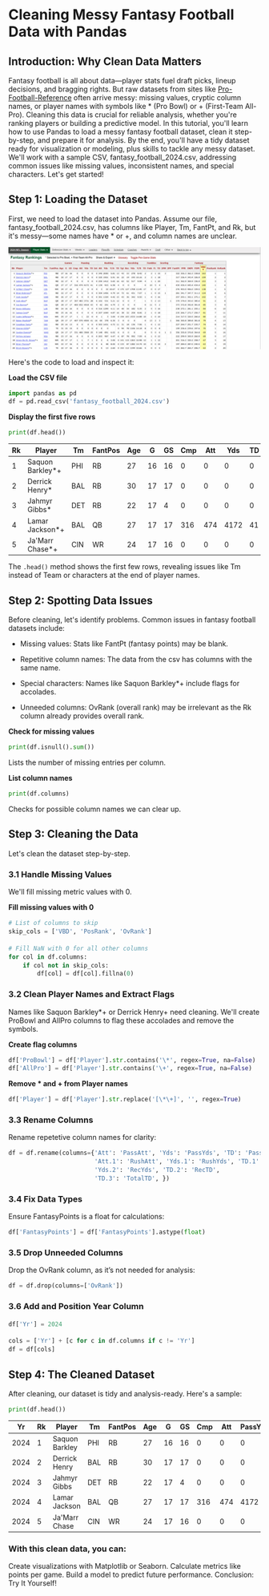 # Cleaning Messy Fantasy Football Data with Pandas
## Introduction: Why Clean Data Matters
Fantasy football is all about data—player stats fuel draft picks, lineup decisions, and bragging rights. But raw datasets from sites like [Pro-Football-Reference](https://www.pro-football-reference.com/years/2024/fantasy.htm) often arrive messy: missing values, cryptic column names, or player names with symbols like * (Pro Bowl) or + (First-Team All-Pro). Cleaning this data is crucial for reliable analysis, whether you're ranking players or building a predictive model. In this tutorial, you'll learn how to use Pandas to load a messy fantasy football dataset, clean it step-by-step, and prepare it for analysis. By the end, you'll have a tidy dataset ready for visualization or modeling, plus skills to tackle any messy dataset.
We'll work with a sample CSV, fantasy_football_2024.csv, addressing common issues like missing values, inconsistent names, and special characters. Let's get started!
## Step 1: Loading the Dataset
First, we need to load the dataset into Pandas. Assume our file, fantasy_football_2024.csv, has columns like Player, Tm, FantPt, and Rk, but it's messy—some names have * or +, and column names are unclear.

![Pro Football Reference Table](../images/2024fantasytable.png)


Here's the code to load and inspect it:

**Load the CSV file**
```python
import pandas as pd
df = pd.read_csv('fantasy_football_2024.csv')
```

**Display the first five rows**
```python
print(df.head())
```

| Rk | Player           | Tm  | FantPos | Age | G  | GS | Cmp | Att | Yds  | TD | Int | Att | Yds  | Y/A  | TD | Tgt | Rec | Yds  | Y/R  | TD | Fmb | FL | TD | 2PM | 2PP | FantPt | PPR   | DKPt  | FDPt  | VBD | PosRank | OvRank |
|----|-----------------|-----|---------|-----|----|----|-----|-----|------|----|-----|-----|------|------|----|-----|-----|------|------|----|-----|----|----|-----|-----|--------|-------|-------|-------|-----|---------|--------|
| 1  | Saquon Barkley*+ | PHI | RB      | 27  | 16 | 16 | 0   | 0   | 0    | 0  | 0   | 345 | 2005 | 5.81 | 13 | 43  | 33  | 278  | 8.42 | 2  | 2   | 1  | 15 | 3   |     | 322    | 355.3 | 362.3 | 338.8 | 163 | 1       | 1      |
| 2  | Derrick Henry*  | BAL | RB      | 30  | 17 | 17 | 0   | 0   | 0    | 0  | 0   | 325 | 1921 | 5.91 | 16 | 22  | 19  | 193  | 10.16| 2  | 3   | 1  | 18 |     |     | 317    | 336.4 | 343.4 | 326.9 | 159 | 2       | 2      |
| 3  | Jahmyr Gibbs*   | DET | RB      | 22  | 17 | 4  | 0   | 0   | 0    | 0  | 0   | 250 | 1412 | 5.65 | 16 | 63  | 52  | 517  | 9.94 | 4  | 1   | 1  | 20 |     |     | 311    | 362.9 | 369.9 | 336.9 | 153 | 3       | 3      |
| 4  | Lamar Jackson*+ | BAL | QB      | 27  | 17 | 17 | 316 | 474 | 4172 | 41 | 4   | 139 | 915  | 6.58 | 4  | 0   | 0   | 0    |      | 0  | 10  | 5  | 4  | 1   |     | 430    | 430.4 | 445.4 | 434.4 | 140 | 1       | 4      |
| 5  | Ja'Marr Chase*+ | CIN | WR      | 24  | 17 | 16 | 0   | 0   | 0    | 0  | 0   | 3   | 32   | 10.67| 0  | 175 | 127 | 1708 | 13.45| 17 | 0   | 0  | 17 |     |     | 276    | 403   | 406   | 339.5 | 138 | 1       | 5      |


The `.head()` method shows the first few rows, revealing issues like Tm instead of Team or characters at the end of player names.
## Step 2: Spotting Data Issues
Before cleaning, let's identify problems. Common issues in fantasy football datasets include:

- Missing values: Stats like FantPt (fantasy points) may be blank.

- Repetitive column names: The data from the csv has columns with the same name.

- Special characters: Names like Saquon Barkley*+ include flags for accolades.

- Unneeded columns: OvRank (overall rank) may be irrelevant as the Rk column already provides overall rank.



**Check for missing values**
```python
print(df.isnull().sum())
```

Lists the number of missing entries per column.

**List column names**
```python
print(df.columns)
```

Checks for possible column names we can clear up.

## Step 3: Cleaning the Data
Let's clean the dataset step-by-step.

### 3.1 Handle Missing Values

We'll fill missing metric values with 0.

**Fill missing values with 0**
```python
# List of columns to skip
skip_cols = ['VBD', 'PosRank', 'OvRank']

# Fill NaN with 0 for all other columns
for col in df.columns:
    if col not in skip_cols:
        df[col] = df[col].fillna(0)
```

### 3.2 Clean Player Names and Extract Flags
Names like Saquon Barkley*+ or Derrick Henry+ need cleaning. We'll create ProBowl and AllPro columns to flag these accolades and remove the symbols.


**Create flag columns**
```python
df['ProBowl'] = df['Player'].str.contains('\*', regex=True, na=False)
df['AllPro'] = df['Player'].str.contains('\+', regex=True, na=False)
```

**Remove * and + from Player names**
```python
df['Player'] = df['Player'].str.replace('[\*\+]', '', regex=True)
```

### 3.3 Rename Columns
Rename repetetive column names for clarity:
```python
df = df.rename(columns={'Att': 'PassAtt', 'Yds': 'PassYds', 'TD': 'PassTD',
                        'Att.1': 'RushAtt', 'Yds.1': 'RushYds', 'TD.1': 'RushTD',
                        'Yds.2': 'RecYds', 'TD.2': 'RecTD',
                        'TD.3': 'TotalTD', })
```

### 3.4 Fix Data Types
Ensure FantasyPoints is a float for calculations:
```python
df['FantasyPoints'] = df['FantasyPoints'].astype(float)
```

### 3.5 Drop Unneeded Columns
Drop the OvRank column, as it’s not needed for analysis:
```python
df = df.drop(columns=['OvRank'])
```

### 3.6 Add and Position Year Column
```python
df['Yr'] = 2024

cols = ['Yr'] + [c for c in df.columns if c != 'Yr']
df = df[cols]

```

## Step 4: The Cleaned Dataset
After cleaning, our dataset is tidy and analysis-ready. Here's a sample:

```python
print(df.head())
```

| Yr  | Rk | Player           | Tm  | FantPos | Age | G  | GS | Cmp | Att | PassYds | PassTD | Int | RushAtt | RushYds | Y/A | Rush_TD | Tgt | Rec | Rec_Yds | Y/R | Rec_TD | Fmb | FL | TotalTD | 2PM | 2PP | FantPt | PPR   | DKPt  | FDPt  | VBD | PosRank | ProBowl | AllPro |
|-----|----|-----------------|-----|---------|-----|----|----|-----|-----|----------|---------|-----|----------|----------|-----|---------|-----|-----|---------|-----|--------|-----|----|---------|-----|-----|--------|-------|-------|-------|-----|---------|---------|--------|
| 2024 | 1  | Saquon Barkley | PHI | RB      | 27  | 16 | 16 | 0   | 0   | 0        | 0       | 0   | 345      | 2005     | 5.81 | 13      | 43  | 33  | 278     | 8.42 | 2      | 2   | 1  | 15      | 3   | 0   | 322    | 355.3 | 362.3 | 338.8 | 163 | 1       | True    | True   |
| 2024 | 2  | Derrick Henry  | BAL | RB      | 30  | 17 | 17 | 0   | 0   | 0        | 0       | 0   | 325      | 1921     | 5.91 | 16      | 22  | 19  | 193     | 10.16| 2      | 3   | 1  | 18      | 0   | 0   | 317    | 336.4 | 343.4 | 326.9 | 159 | 2       | True    | False  |
| 2024 | 3  | Jahmyr Gibbs   | DET | RB      | 22  | 17 | 4  | 0   | 0   | 0        | 0       | 0   | 250      | 1412     | 5.65 | 16      | 63  | 52  | 517     | 9.94 | 4      | 1   | 1  | 20      | 0   | 0   | 311    | 362.9 | 369.9 | 336.9 | 153 | 3       | True    | False  |
| 2024 | 4  | Lamar Jackson | BAL | QB      | 27  | 17 | 17 | 316 | 474 | 4172     | 41      | 4   | 139      | 915      | 6.58 | 4       | 0   | 0   | 0       | 0    | 0      | 10  | 5  | 4       | 1   | 0   | 430    | 430.4 | 445.4 | 434.4 | 140 | 1       | True    | True   |
| 2024 | 5  | Ja'Marr Chase | CIN | WR      | 24  | 17 | 16 | 0   | 0   | 0        | 0       | 0   | 3        | 32       | 10.67| 0       | 175 | 127 | 1708    | 13.45| 17     | 0   | 0  | 17      | 0   | 0   | 276    | 403   | 406   | 339.5 | 138 | 1       | True    | True   |



### With this clean data, you can:
Create visualizations with Matplotlib or Seaborn.
Calculate metrics like points per game.
Build a model to predict future performance.
Conclusion: Try It Yourself!
